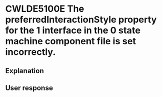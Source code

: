 # CWLDE5100E The preferredInteractionStyle property for the 1 interface in the 0 state machine component file is set incorrectly.

## Explanation

## User response